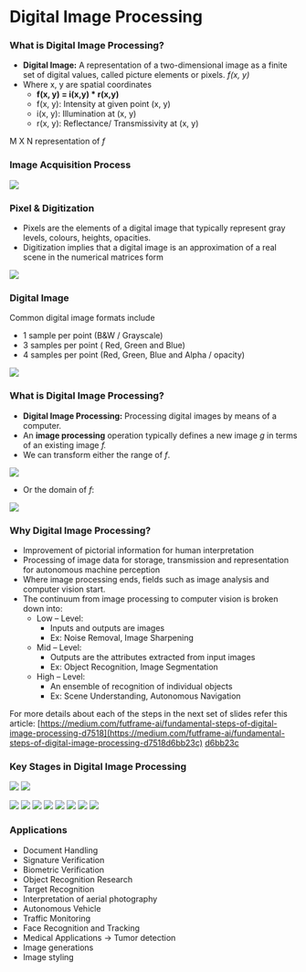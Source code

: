 # Digital Image Processing

### What is Digital Image Processing?

* **Digital Image:** A representation of a two-dimensional image as a finite set of digital values, called picture elements or pixels. _f(x, y)_
* Where x, y are spatial coordinates&#x20;
  * **f(x, y) = i(x,y) \* r(x,y)**
  * f(x, y): Intensity at given point (x, y)
  * i(x, y): Illumination at (x, y)
  * r(x, y): Reflectance/ Transmissivity at (x, y)

M X N representation of _f_

### Image Acquisition Process

![](<../.gitbook/assets/image (30).png>)

### Pixel & Digitization

* Pixels are the elements of a digital image that typically represent gray levels, colours, heights, opacities.
* Digitization implies that a digital image is an approximation of a real scene in the numerical matrices form

![](<../.gitbook/assets/image (21).png>)

### Digital Image

Common digital image formats include

* 1 sample per point (B\&W / Grayscale)
* 3 samples per point ( Red, Green and Blue)
* 4 samples per point (Red, Green, Blue and Alpha / opacity)

![](<../.gitbook/assets/image (20).png>)

### What is Digital Image Processing?

* **Digital Image Processing:** Processing digital images by means of a computer.
* An **image processing** operation typically defines a new image _g_ in terms of an existing image _f._
* We can transform either the range of _f_.

![](<../.gitbook/assets/image (19).png>)



* Or the domain of _f_:

![](<../.gitbook/assets/image (10).png>)

### Why Digital Image Processing?

* Improvement of pictorial information for human interpretation
* Processing of image data for storage, transmission and representation for autonomous machine perception
* Where image processing ends, fields such as image analysis and computer vision start.
* The continuum from image processing to computer vision is broken down into:
  * Low – Level:
    * Inputs and outputs are images
    * Ex: Noise Removal, Image Sharpening
  * Mid – Level:
    * Outputs are the attributes extracted from input images&#x20;
    * Ex: Object Recognition, Image Segmentation
  * High – Level:
    * An ensemble of recognition of individual objects&#x20;
    * Ex: Scene Understanding, Autonomous Navigation

For more details about each of the steps in the next set of slides refer this article: [https://medium.com/futframe-ai/fundamental-steps-of-digital-image-processing-d7518](https://medium.com/futframe-ai/fundamental-steps-of-digital-image-processing-d7518d6bb23c) [d6bb23c](https://medium.com/futframe-ai/fundamental-steps-of-digital-image-processing-d7518d6bb23c)

### Key Stages in Digital Image Processing

![](<../.gitbook/assets/Screen Shot 2022-03-30 at 5.12.30 PM.png>) ![](<../.gitbook/assets/Screen Shot 2022-03-30 at 5.14.38 PM.png>)

![](<../.gitbook/assets/Screen Shot 2022-03-30 at 5.15.10 PM.png>) ![](<../.gitbook/assets/Screen Shot 2022-03-30 at 5.15.20 PM (1).png>) ![](<../.gitbook/assets/Screen Shot 2022-03-30 at 5.15.29 PM (1).png>) ![](<../.gitbook/assets/Screen Shot 2022-03-30 at 5.15.37 PM (1).png>) ![](<../.gitbook/assets/Screen Shot 2022-03-30 at 5.15.45 PM.png>) ![](<../.gitbook/assets/Screen Shot 2022-03-30 at 5.15.55 PM (1).png>) ![](<../.gitbook/assets/Screen Shot 2022-03-30 at 5.16.07 PM.png>) ![](<../.gitbook/assets/Screen Shot 2022-03-30 at 5.16.18 PM (1).png>)

### Applications

* Document Handling&#x20;
* Signature Verification&#x20;
* Biometric Verification&#x20;
* Object Recognition Research&#x20;
* Target Recognition&#x20;
* Interpretation of aerial photography&#x20;
* Autonomous Vehicle&#x20;
* Traffic Monitoring&#x20;
* Face Recognition and Tracking&#x20;
* Medical Applications -> Tumor detection&#x20;
* Image generations&#x20;
* Image styling

